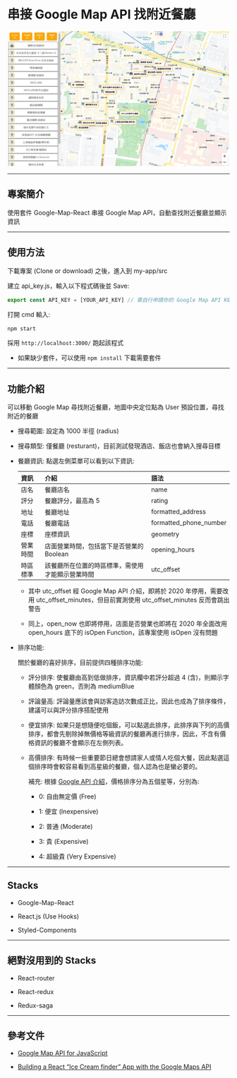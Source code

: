 # 串接 Google Map API 找附近餐廳

![DEMO JPG](./sample.jpg)

---

## 專案簡介

使用套件 Google-Map-React 串接 Google Map API，自動查找附近餐廳並顯示資訊

---

## 使用方法

下載專案 (Clone or download) 之後，進入到 my-app/src

建立 api_key.js，輸入以下程式碼後並 Save:

```javascript
export const API_KEY = [YOUR_API_KEY] // 需自行申請你的 Google Map API KEY
```

打開 cmd 輸入:

```bash
npm start
```

採用 `http://localhost:3000/` 跑起該程式

- 如果缺少套件，可以使用 `npm install` 下載需要套件

---

## 功能介紹

可以移動 Google Map 尋找附近餐廳，地圖中央定位點為 User 預設位置，尋找附近的餐廳

- 搜尋範圍: 設定為 1000 半徑 (radius)

- 搜尋類型: 僅餐廳 (resturant)，目前測試發現酒店、飯店也會納入搜尋目標

- 餐廳資訊: 點選左側菜單可以看到以下資訊:

    |資訊|介紹|語法|
    |---|---|---|
    |店名|餐廳店名|name|
    |評分|餐廳評分，最高為 5|rating|
    |地址|餐廳地址|formatted_address|
    |電話|餐廳電話|formatted_phone_number|
    |座標|座標資訊|geometry|
    |營業時間|店面營業時間，包括當下是否營業的 Boolean|opening_hours|
    |時區標準|該餐廳所在位置的時區標準，需使用才能顯示營業時間|utc_offset|

  - 其中 utc_offset 經 Google Map API 介紹，即將於 2020 年停用，需要改用 utc_offset_minutes，但目前實測使用 utc_offset_minutes 反而會跳出警告

  - 同上，open_now 也即將停用，店面是否營業也即將在 2020 年全面改用 open_hours 底下的 isOpen Function，該專案使用 isOpen 沒有問題

- 排序功能:

    關於餐廳的喜好排序，目前提供四種排序功能:

  - 評分排序: 使餐廳由高到低做排序，資訊欄中若評分超過 4 (含)，則顯示字體顏色為 green，否則為 mediumBlue

  - 評論量高: 評論量應該會與訪客造訪次數成正比，因此也成為了排序條件，建議可以與評分排序搭配使用

  - 便宜排序: 如果只是想隨便吃個飯，可以點選此排序，此排序與下列的高價排序，都會先剔除掉無價格等級資訊的餐廳再進行排序，因此，不含有價格資訊的餐廳不會顯示在左側列表。

  - 高價排序: 有時候一些重要節日總會想請家人或情人吃個大餐，因此點選這個排序時會較容易看到高星級的餐廳，個人認為也是蠻必要的。

    補充: 根據 [Google API 介紹](https://developers.google.com/places/web-service/details#fields)，價格排序分為五個星等，分別為:

    - 0: 自由無定價 (Free)

    - 1: 便宜 (Inexpensive)

    - 2: 普通 (Moderate)

    - 3: 貴 (Expensive)

    - 4: 超級貴 (Very Expensive)

---

## Stacks

- Google-Map-React

- React.js (Use Hooks)

- Styled-Components

---

## 絕對沒用到的 Stacks

- React-router

- React-redux

- Redux-saga

---

## 參考文件

- [Google Map API for JavaScript](https://developers.google.com/maps/documentation/javascript/tutorial)

- [Building a React “Ice Cream finder” App with the Google Maps API](https://medium.com/javascript-in-plain-english/building-a-react-ice-cream-finder-app-with-the-google-maps-api-7e39339e0261)